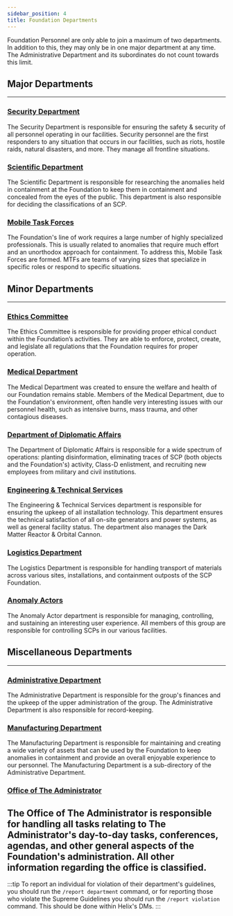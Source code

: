 ```yaml
---
sidebar_position: 4
title: Foundation Departments
---
```


Foundation Personnel are only able to join a maximum of two departments. In addition to this, they may only be in one major department at any time. The Administrative Department and its subordinates do not count towards this limit.

## Major Departments
---
### [Security Department](https://www.roblox.com/groups/4606666/SCPF-Security-Department)
The Security Department is responsible for ensuring the safety & security of all personnel operating in our facilities. Security personnel are the first responders to any situation that occurs in our facilities, such as riots, hostile raids, natural disasters, and more. They manage all frontline situations.

### [Scientific Department](https://www.roblox.com/groups/4606685/SCPF-Scientific-Department)
The Scientific Department is responsible for researching the anomalies held in containment at the Foundation to keep them in containment and concealed from the eyes of the public. This department is also responsible for deciding the classifications of an SCP.

### [Mobile Task Forces](https://www.roblox.com/groups/4606663/SCPF-Mobile-Task-Forces)
The Foundation's line of work requires a large number of highly specialized professionals. This is usually related to anomalies that require much effort and an unorthodox approach for containment. To address this, Mobile Task Forces are formed. MTFs are teams of varying sizes that specialize in specific roles or respond to specific situations.


## Minor Departments
---
### [Ethics Committee](https://www.roblox.com/groups/4609731/SCPF-Ethics-Committee)
The Ethics Committee is responsible for providing proper ethical conduct within the Foundation’s activities. They are able to enforce, protect, create, and legislate all regulations that the Foundation requires for proper operation.

### [Medical Department](https://www.roblox.com/groups/4606695/SCPF-Medical-Department)
The Medical Department was created to ensure the welfare and health of our Foundation remains stable. Members of the Medical Department, due to the Foundation's environment, often handle very interesting issues with our personnel health, such as intensive burns, mass trauma, and other contagious diseases.

### [Department of Diplomatic Affairs](https://www.roblox.com/groups/6180576/SCPF-Department-of-Diplomatic-Affairs)
The Department of Diplomatic Affairs is responsible for a wide spectrum of operations: planting disinformation, eliminating traces of SCP (both objects and the Foundation's) activity, Class-D enlistment, and recruiting new employees from military and civil institutions.

### [Engineering & Technical Services](https://www.roblox.com/groups/6388195/SCPF-Engineering-Technical-Services)
The Engineering & Technical Services department is responsible for ensuring the upkeep of all installation technology. This department ensures the technical satisfaction of all on-site generators and power systems, as well as general facility status. The department also manages the Dark Matter Reactor & Orbital Cannon.

### [Logistics Department](https://www.roblox.com/groups/7793808/SCPF-Logistics-Department)
The Logistics Department is responsible for handling transport of materials across various sites, installations, and containment outposts of the SCP Foundation.

### [Anomaly Actors](https://www.roblox.com/groups/5894237/SCPF-Anomaly-Actors)
The Anomaly Actor department is responsible for managing, controlling, and sustaining an interesting user experience. All members of this group are responsible for controlling SCPs in our various facilities.


## Miscellaneous Departments
---
### [Administrative Department](https://www.roblox.com/groups/4609343/SCPF-Administrative-Department)
The Administrative Department is responsible for the group's finances and the upkeep of the upper administration of the group. The Administrative Department is also responsible for record-keeping.

### [Manufacturing Department](https://www.roblox.com/groups/4609692/SCPF-Manufacturing-Department)
The Manufacturing Department is responsible for maintaining and creating a wide variety of assets that can be used by the Foundation to keep anomalies in containment and provide an overall enjoyable experience to our personnel. The Manufacturing Department is a sub-directory of the Administrative Department.

### [Office of The Administrator](https://www.roblox.com/groups/7031581/SCPF-Office-of-The-Administrator)
The Office of The Administrator is responsible for handling all tasks relating to The Administrator's day-to-day tasks, conferences, agendas, and other general aspects of the Foundation's administration. All other information regarding the office is classified.
---
:::tip
To report an individual for violation of their department's guidelines, you should run the ``/report department`` command, or for reporting those who violate the Supreme Guidelines you should run the ``/report violation`` command. This should be done within Helix's DMs.
:::